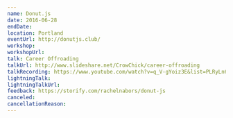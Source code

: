 ```yaml
---
name: Donut.js
date: 2016-06-28
endDate:
location: Portland
eventUrl: http://donutjs.club/
workshop:
workshopUrl:
talk: Career Offroading
talkUrl: http://www.slideshare.net/CrowChick/career-offroading
talkRecording: https://www.youtube.com/watch?v=q_V-gYoiz3E&list=PLRyLn6THA5wPlq5gphSOAdRZASuFRrfW7&amp;index=5
lightningTalk:
lightningTalkUrl:
feedback: https://storify.com/rachelnabors/donut-js
canceled:
cancellationReason:
---
```

